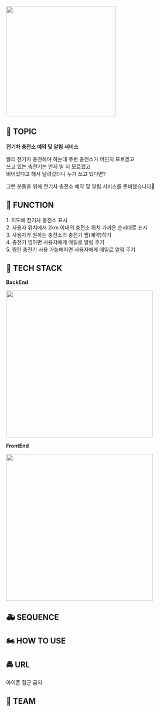 <img src="https://user-images.githubusercontent.com/26401281/118200427-fb0a2080-b48f-11eb-80cf-242fadc9e686.png" width=300>

## 🚗 TOPIC
<p><b>전기차 충전소 예약 및 알림 서비스</b></p>
<p>빨리 전기차 충전해야 하는데 주변 충전소가 어딘지 모르겠고<br>
    쓰고 있는 충전기는 언제 빌 지 모르겠고<br>
    비어있다고 해서 달려갔더니 누가 쓰고 있다면?<br></p>
<p>그런 분들을 위해 전기차 충전소 예약 및 알림 서비스를 준비했습니다🥰</p>

## 🚎 FUNCTION
<p>1. 지도에 전기차 충전소 표시<br>
    2. 사용자 위치에서 2km 이내의 충전소 위치 가까운 순서대로 표시<br> 
    3. 사용자가 원하는 충전소의 충전기 찜(예약)하기<br>
    4. 충전기 찜하면 사용자에게 메일로 알림 주기<br>
    5. 찜한 충전기 사용 가능해지면 사용자에게 메일로 알림 주기<br></p>
 
## 🚚 TECH STACK
<p><b>BackEnd</b></p>
<img src="https://user-images.githubusercontent.com/26401281/118201481-808ed000-b492-11eb-8dab-d5c9ef0bbcf7.png" width=400>
<p><b>FrontEnd</b></p>
<img src="https://user-images.githubusercontent.com/26401281/118201695-01e66280-b493-11eb-94a0-c85753b34eb0.png" width=400>

## 🚑 SEQUENCE

## 🏍 HOW TO USE

## 🚔 URL
<p>아이폰 접근 금지</p>

##  🛴 TEAM

